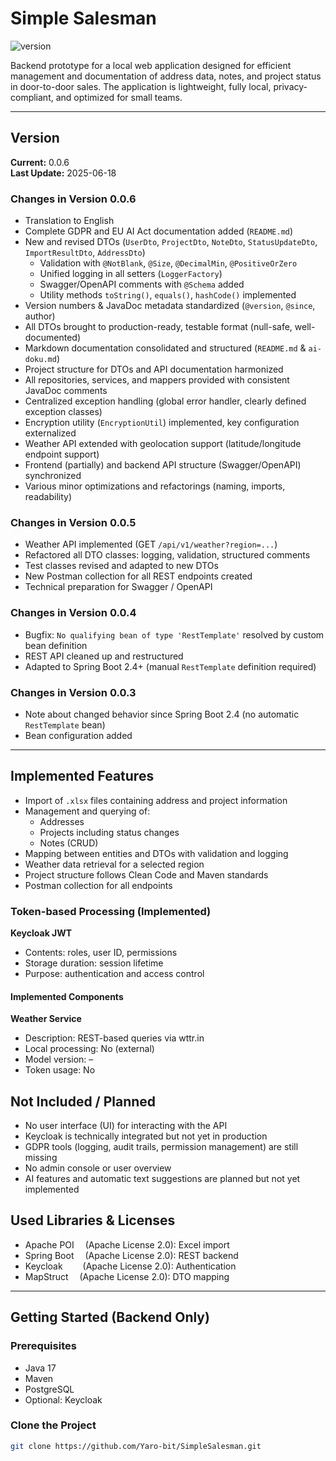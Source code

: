 # Simple Salesman

![version](https://img.shields.io/badge/version-0.0.6-blue)

Backend prototype for a local web application designed for efficient management and documentation of address data, notes, and project status in door-to-door sales. The application is lightweight, fully local, privacy-compliant, and optimized for small teams.

---

## Version

**Current:** 0.0.6  
**Last Update:** 2025-06-18

### Changes in Version 0.0.6

- Translation to English
- Complete GDPR and EU AI Act documentation added (`README.md`)
- New and revised DTOs (`UserDto`, `ProjectDto`, `NoteDto`, `StatusUpdateDto`, `ImportResultDto`, `AddressDto`)
  - Validation with `@NotBlank`, `@Size`, `@DecimalMin`, `@PositiveOrZero`
  - Unified logging in all setters (`LoggerFactory`)
  - Swagger/OpenAPI comments with `@Schema` added
  - Utility methods `toString()`, `equals()`, `hashCode()` implemented
- Version numbers & JavaDoc metadata standardized (`@version`, `@since`, author)
- All DTOs brought to production-ready, testable format (null-safe, well-documented)
- Markdown documentation consolidated and structured (`README.md` & `ai-doku.md`)
- Project structure for DTOs and API documentation harmonized
- All repositories, services, and mappers provided with consistent JavaDoc comments
- Centralized exception handling (global error handler, clearly defined exception classes)
- Encryption utility (`EncryptionUtil`) implemented, key configuration externalized
- Weather API extended with geolocation support (latitude/longitude endpoint support)
- Frontend (partially) and backend API structure (Swagger/OpenAPI) synchronized
- Various minor optimizations and refactorings (naming, imports, readability)

### Changes in Version 0.0.5

- Weather API implemented (GET `/api/v1/weather?region=...`)
- Refactored all DTO classes: logging, validation, structured comments
- Test classes revised and adapted to new DTOs
- New Postman collection for all REST endpoints created
- Technical preparation for Swagger / OpenAPI

### Changes in Version 0.0.4

- Bugfix: `No qualifying bean of type 'RestTemplate'` resolved by custom bean definition
- REST API cleaned up and restructured
- Adapted to Spring Boot 2.4+ (manual `RestTemplate` definition required)

### Changes in Version 0.0.3

- Note about changed behavior since Spring Boot 2.4 (no automatic `RestTemplate` bean)
- Bean configuration added

---

## Implemented Features

- Import of `.xlsx` files containing address and project information
- Management and querying of:
  - Addresses
  - Projects including status changes
  - Notes (CRUD)
- Mapping between entities and DTOs with validation and logging
- Weather data retrieval for a selected region
- Project structure follows Clean Code and Maven standards
- Postman collection for all endpoints

### Token-based Processing (Implemented)

**Keycloak JWT**  
- Contents: roles, user ID, permissions  
- Storage duration: session lifetime  
- Purpose: authentication and access control  

#### Implemented Components

**Weather Service**  
- Description: REST-based queries via wttr.in  
- Local processing: No (external)  
- Model version: –  
- Token usage: No  

## Not Included / Planned

- No user interface (UI) for interacting with the API
- Keycloak is technically integrated but not yet in production
- GDPR tools (logging, audit trails, permission management) are still missing
- No admin console or user overview
- AI features and automatic text suggestions are planned but not yet implemented

## Used Libraries & Licenses

- Apache POI  (Apache License 2.0): Excel import  
- Spring Boot  (Apache License 2.0): REST backend  
- Keycloak   (Apache License 2.0): Authentication  
- MapStruct  (Apache License 2.0): DTO mapping  

---

## Getting Started (Backend Only)

### Prerequisites

- Java 17  
- Maven  
- PostgreSQL  
- Optional: Keycloak  

### Clone the Project

```bash
git clone https://github.com/Yaro-bit/SimpleSalesman.git

